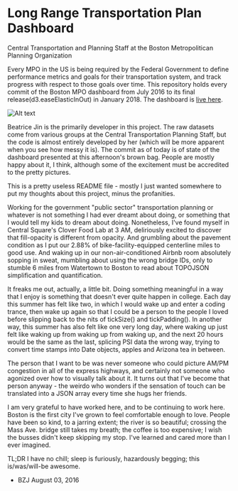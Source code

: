 # Long Range Transportation Plan Dashboard
Central Transportation and Planning Staff at the Boston Metropolitican Planning Organization

Every MPO in the US is being required by the Federal Government to define performance metrics and goals for their transportation system, and track progress with respect to those goals over time. This repository holds every commit of the Boston MPO dashboard from July 2016 to its final release(d3.easeElasticInOut) in January 2018. The dashboard is [live here](http://www.ctps.org/dv/lrtp_dashboard/index.php).

![Alt text](https://raw.githubusercontent.com/bzjin/CTPS-DASHBOARD/master/screenshot.png)

Beatrice Jin is the primarily developer in this project. The raw datasets come from various groups at the Central Transportation Planning Staff, but the code is almost entirely developed by her (which will be more apparent when you see how messy it is). The commit as of today is of state of the dashboard presented at this afternoon's brown bag. People are mostly happy about it, I think, although some of the excitement must be accredited to the pretty pictures. 

This is a pretty useless README file - mostly I just wanted somewhere to put my thoughts about this project, minus the profanities.

Working for the government "public sector" transportation planning or whatever is not something I had ever dreamt about doing, or something that I would tell my kids to dream about doing. Nonetheless, I've found myself in Central Square's Clover Food Lab at 3 AM, deliriously excited to discover that fill-opacity is different from opacity. And grumbling about the pavement condition as I put our 2.88% of bike-facility-equipped centerline miles to good use. And waking up in our non-air-conditioned Airbnb room absolutely sopping in sweat, mumbling about using the wrong bridge IDs, only to stumble 6 miles from Watertown to Boston to read about TOPOJSON simplification and quantification.

It freaks me out, actually, a little bit. Doing something meaningful in a way that I enjoy is something that doesn't ever quite happen in college. Each day this summer has felt like two, in which I would wake up and enter a coding trance, then wake up again so that I could be a person to the people I loved before slipping back to the nits of tickSize() and tickPadding(). In another way, this summer has also felt like one very long day, where waking up just felt like waking up from waking up from waking up, and the next 20 hours would be the same as the last, splicing PSI data the wrong way, trying to convert time stamps into Date objects, apples and Arizona tea in between.

The person that I want to be was never someone who could picture AM/PM congestion in all of the express highways, and certainly not someone who agonized over how to visually talk about it. It turns out that I've become that person anyway - the weirdo who wonders if the sensation of touch can be translated into a JSON array every time she hugs her friends.

I am very grateful to have worked here, and to be continuing to work here. Boston is the first city I've grown to feel comfortable enough to love. People have been so kind, to a jarring extent; the river is so beautiful; crossing the Mass Ave. bridge still takes my breath; the coffee is too expensive; I wish the busses didn't keep skipping my stop. I've learned and cared more than I ever imagined.

TL;DR I have no chill; sleep is furiously, hazardously begging; this is/was/will-be awesome.

- BZJ August 03, 2016
